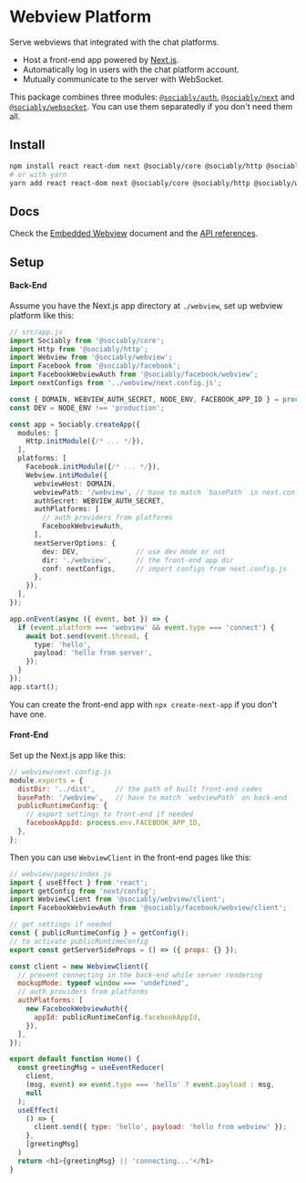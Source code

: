 # Webview Platform

Serve webviews that integrated with the chat platforms.

- Host a front-end app powered by [Next.js](https://nextjs.org/).
- Automatically log in users with the chat platform account.
- Mutually communicate to the server with WebSocket.

This package combines three modules: [`@sociably/auth`](https://github.com/machinat/sociably/tree/master/packages/auth),
[`@sociably/next`](https://github.com/machinat/sociably/tree/master/packages/next)
and [`@sociably/websocket`](https://github.com/machinat/sociably/tree/master/packages/webview).
You can use them separatedly if you don't need them all.

## Install

```bash
npm install react react-dom next @sociably/core @sociably/http @sociably/webview
# or with yarn
yarn add react react-dom next @sociably/core @sociably/http @sociably/webview
```

## Docs

Check the [Embedded Webview](https://sociably.js.org/docs/embedded-webview)
document and the [API references](https://sociably.js.org/api/modules/webview.html).

## Setup

#### Back-End

Assume you have the Next.js app directory at `./webview`, set up webview platform like this:

```ts
// src/app.js
import Sociably from '@sociably/core';
import Http from '@sociably/http';
import Webview from '@sociably/webview';
import Facebook from '@sociably/facebook';
import FacebookWebviewAuth from '@sociably/facebook/webview';
import nextConfigs from '../webview/next.config.js';

const { DOMAIN, WEBVIEW_AUTH_SECRET, NODE_ENV, FACEBOOK_APP_ID } = process.env;
const DEV = NODE_ENV !== 'production';

const app = Sociably.createApp({
  modules: [
    Http.initModule({/* ... */}),
  ],
  platforms: [
    Facebook.initModule({/* ... */}),
    Webview.intiModule({
      webviewHost: DOMAIN,
      webviewPath: '/webview', // have to match `basePath` in next.config.js
      authSecret: WEBVIEW_AUTH_SECRET,
      authPlatforms: [
        // auth providers from platforms
        FacebookWebviewAuth,
      ],
      nextServerOptions: {
        dev: DEV,              // use dev mode or not
        dir: './webview',      // the front-end app dir
        conf: nextConfigs,     // import configs from next.config.js
      },
    }),
  ],
});

app.onEvent(async ({ event, bot }) => {
  if (event.platform === 'webview' && event.type === 'connect') {
    await bot.send(event.thread, {
      type: 'hello',
      payload: 'hello from server',
    });
  }
});
app.start();
```

You can create the front-end app with `npx create-next-app` if you don't have one.

#### Front-End

Set up the Next.js app like this:

```js
// webview/next.config.js
module.exports = {
  distDir: '../dist',     // the path of built front-end codes
  basePath: '/webview',   // have to match `webviewPath` on back-end
  publicRuntimeConfig: {
    // export settings to front-end if needed
    facebookAppId: process.env.FACEBOOK_APP_ID,
  },
};
```

Then you can use `WebviewClient` in the front-end pages like this:

```js
// webview/pages/index.js
import { useEffect } from 'react';
import getConfig from 'next/config';
import WebviewClient from '@sociably/webview/client';
import FacebookWebviewAuth from '@sociably/facebook/webview/client';

// get settings if needed
const { publicRuntimeConfig } = getConfig();
// to activate publicRuntimeConfig
export const getServerSideProps = () => ({ props: {} });

const client = new WebviewClient({
  // prevent connecting in the back-end while server rendering
  mockupMode: typeof window === 'undefined',
  // auth providers from platforms
  authPlatforms: [
    new FacebookWebviewAuth({
      appId: publicRuntimeConfig.facebookAppId,
    }),
  ],
});

export default function Home() {
  const greetingMsg = useEventReducer(
    client,
    (msg, event) => event.type === 'hello' ? event.payload : msg,
    null
  );
  useEffect(
    () => {
      client.send({ type: 'hello', payload: 'hello from webview' });
    },
    [greetingMsg]
  )
  return <h1>{greetingMsg} || 'connecting...'</h1>
}
```
